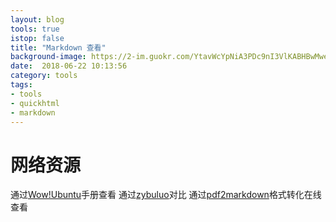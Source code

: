 ```yaml
---
layout: blog
tools: true
istop: false
title: "Markdown 查看"
background-image: https://2-im.guokr.com/YtavWcYpNiA3PDc9nI3VlKABHBwMwev-sVT_rHUQJAjEAQAA_wAAAEpQ.jpg
date:  2018-06-22 10:13:56
category: tools
tags:
- tools
- quickhtml
- markdown
---
```


# 网络资源

通过<a href="https://www.designevo.com/cn/" title="在线手册">Wow!Ubuntu</a>手册查看
通过<a href="https://www.zybuluo.com/mdeditor" title="在线对比查看">zybuluo</a>对比
通过<a href="http://pdf2md.morethan.io/" title="在线转换查看">pdf2markdown</a>格式转化在线查看
